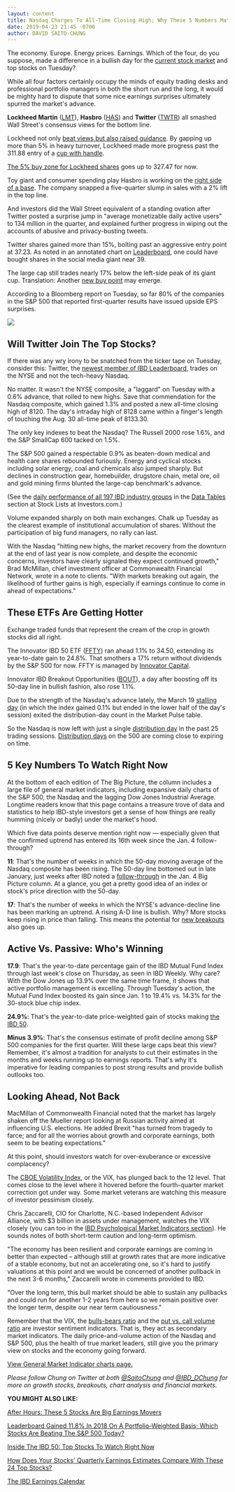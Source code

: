 ```yaml
---
layout: content
title: Nasdaq Charges To All-Time Closing High; Why These 5 Numbers Matter For Top Stocks
date: 2019-04-23 21:45 -0700
author: DAVID SAITO-CHUNG
---
```






The economy. Europe. Energy prices. Earnings. Which of the four, do you suppose, made a difference in a bullish day for the [current stock market](https://www.investors.com/market-trend/stock-market-today/stock-market-today-market-trends-best-stocks-buy-watch/) and top stocks on Tuesday?




While all four factors certainly occupy the minds of equity trading desks and professional portfolio managers in both the short run and the long, it would be mighty hard to dispute that some nice earnings surprises ultimately spurred the market's advance.


**Lockheed Martin** ([LMT](https://research.investors.com/quote.aspx?symbol=LMT)), **Hasbro** ([HAS](https://research.investors.com/quote.aspx?symbol=HAS)) and **Twitter** ([TWTR](https://research.investors.com/quote.aspx?symbol=TWTR)) all smashed Wall Street's consensus views for the bottom line.



Lockheed not only [beat views but also raised guidance](https://www.investors.com/research/ibd-industry-themes/lockheed-earnings-defense-stocks-northrop-grumman-general-dynamics-raytheon/). By gapping up more than 5% in heavy turnover, Lockheed made more progress past the 311.88 entry of a [cup with handle](https://www.investors.com/how-to-invest/investors-corner/how-to-buy-stocks-cup-with-handle-base-alibaba-stock-buy-point/).


[The 5% buy zone for Lockheed shares](https://www.investors.com/how-to-invest/investors-corner/nvidia-buy-range/) goes up to 327.47 for now.


Toy giant and consumer spending play Hasbro is working on the [right side of a base](https://www.investors.com/how-to-invest/investors-corner/how-to-trade-stocks-base-stock-charts/). The company snapped a five-quarter slump in sales with a 2% lift in the top line.


And investors did the Wall Street equivalent of a standing ovation after Twitter posted a surprise jump in "average monetizable daily active users" to 134 million in the quarter, and explained further progress in wiping out the accounts of abusive and privacy-busting tweets.


Twitter shares gained more than 15%, bolting past an aggressive entry point at 37.23. As noted in an annotated chart on [Leaderboard](https://leaderboard.investors.com/#/leaders/leadersnearabuypoint), one could have bought shares in the social media giant near 39.



The large cap still trades nearly 17% below the left-side peak of its giant cup. Translation: Another [new buy point](https://www.investors.com/how-to-invest/investors-corner/chart-reading-basics-how-a-buy-point-marks-a-time-of-opportunity/) may emerge.


According to a Bloomberg report on Tuesday, so far 80% of the companies in the S&P 500 that reported first-quarter results have issued upside EPS surprises.


![](https://www.investors.com/wp-content/uploads/2019/04/MP_042319-191x300.jpg)


Will Twitter Join The Top Stocks?
---------------------------------


If there was any wry irony to be snatched from the ticker tape on Tuesday, consider this: Twitter, the [newest member of IBD Leaderboard](https://leaderboard.investors.com/#/leaders/leadersnearabuypoint), trades on the NYSE and not the tech-heavy Nasdaq.


No matter. It wasn't the NYSE composite, a "laggard" on Tuesday with a 0.6% advance, that rolled to new highs. Save that commendation for the Nasdaq composite, which gained 1.3% and posted a new all-time closing high of 8120. The day's intraday high of 8128 came within a finger's length of touching the Aug. 30 all-time peak of 8133.30.


The only key indexes to beat the Nasdaq? The Russell 2000 rose 1.6%, and the S&P SmallCap 600 tacked on 1.5%.


The S&P 500 gained a respectable 0.9% as beaten-down medical and health care shares rebounded furiously. Energy and cyclical stocks including solar energy, coal and chemicals also jumped sharply. But declines in construction gear, homebuilder, drugstore chain, metal ore, oil and gold mining firms blunted the large-cap benchmark's advance.


(See the [daily performance of all 197 IBD industry groups](https://www.investors.com/data-tables/industry-group-rankings-apr-23-2019/) in the [Data Tables](https://www.investors.com/ibd-data-tables/) section at Stock Lists at Investors.com.)


Volume expanded sharply on both main exchanges. Chalk up Tuesday as the clearest example of institutional accumulation of shares. Without the participation of big fund managers, no rally can last.


With the Nasdaq "hitting new highs, the market recovery from the downturn at the end of last year is now complete, and despite the economic concerns, investors have clearly signaled they expect continued growth," Brad McMillan, chief investment officer at Commonwealth Financial Network, wrote in a note to clients. "With markets breaking out again, the likelihood of further gains is high, especially if earnings continue to come in ahead of expectations."


These ETFs Are Getting Hotter
-----------------------------


Exchange traded funds that represent the cream of the crop in growth stocks did all right.


The Innovator IBD 50 ETF ([FFTY](https://research.investors.com/quote.aspx?symbol=FFTY)) ran ahead 1.1% to 34.50, extending its year-to-date gain to 24.8%. That smothers a 17% return without dividends by the S&P 500 for now. FFTY is managed by [Innovator Capital](http://www.innovatoretfs.com/etf/?ticker=ffty).



Innovator IBD Breakout Opportunities ([BOUT](https://research.investors.com/quote.aspx?symbol=BOUT)), a day after boosting off its 50-day line in bullish fashion, also rose 1.1%.


Due to the strength of the Nasdaq's advance lately, the March 19 [stalling day](https://www.investors.com/how-to-invest/investors-corner/how-a-stalling-day-provides-a-sign-of-distribution-on-up-day/) (in which the index gained 0.1% but ended in the lower half of the day's session) exited the distribution-day count in the Market Pulse table.


So the Nasdaq is now left with just a single [distribution day](https://www.investors.com/how-to-invest/investors-corner/how-do-you-spot-a-major-market-top-easy-look-for-heavy-distribution/) in the past 25 trading sessions. [Distribution days](https://www.investors.com/how-to-invest/investors-corner/how-do-you-spot-a-major-market-top-easy-look-for-heavy-distribution/) on the 500 are coming close to expiring on time.


5 Key Numbers To Watch Right Now
--------------------------------


At the bottom of each edition of The Big Picture, the column includes a large file of general market indicators, including expansive daily charts of the S&P 500, the Nasdaq and the lagging Dow Jones Industrial Average. Longtime readers know that this page contains a treasure trove of data and statistics to help IBD-style investors get a sense of how things are really humming (nicely or badly) under the market's hood.


Which five data points deserve mention right now — especially given that the confirmed uptrend has entered its 16th week since the Jan. 4 follow-through?


**11**: That's the number of weeks in which the 50-day moving average of the Nasdaq composite has been rising. The 50-day line bottomed out in late January, just weeks after IBD noted a [follow-through](https://www.investors.com/how-to-invest/investors-corner/how-to-find-next-stock-market-bottom/) in the Jan. 4 Big Picture column. At a glance, you get a pretty good idea of an index or stock's price direction with the 50-day.


**17**: That's the number of weeks in which the NYSE's advance-decline line has been marking an uptrend. A rising A-D line is bullish. Why? More stocks keep rising in price than falling. This means the potential for [new breakouts](https://www.investors.com/how-to-invest/investors-corner/what-is-stock-breakout/) also goes up.


Active Vs. Passive: Who's Winning
---------------------------------


**17.9**: That's the year-to-date percentage gain of the IBD Mutual Fund Index through last week's close on Thursday, as seen in IBD Weekly. Why care? With the Dow Jones up 13.9% over the same time frame, it shows that active portfolio management is excelling. Through Tuesday's action, the Mutual Fund Index boosted its gain since Jan. 1 to 19.4% vs. 14.3% for the 30-stock blue chip index.


**24.9%**: That's the year-to-date price-weighted gain of stocks making [the IBD 50](https://research.investors.com/stock-lists/ibd-50/).


**Minus 3.9%**: That's the consensus estimate of profit decline among S&P 500 companies for the first quarter. Will these large caps beat this view? Remember, it's almost a tradition for analysts to cut their estimates in the months and weeks running up to earnings reports. That's why it's imperative for leading companies to post strong results and provide bullish outlooks too.


Looking Ahead, Not Back
-----------------------


MacMillan of Commonwealth Financial noted that the market has largely shaken off the Mueller report looking at Russian activity aimed at influencing U.S. elections. He added Brexit "has turned from tragedy to farce; and for all the worries about growth and corporate earnings, both seem to be beating expectations."


At this point, should investors watch for over-exuberance or excessive complacency?


The [CBOE Volatility Index](https://research.investors.com/psychological-market-indicators/chart?type=volatility), or the VIX, has plunged back to the 12 level. That comes close to the level where it hovered before the fourth-quarter market correction got under way. Some market veterans are watching this measure of investor pessimism closely.


Chris Zaccarelli, CIO for Charlotte, N.C.-based Independent Advisor Alliance, with $3 billion in assets under management, watches the VIX closely (you can too in the [IBD Psychological Market Indicators section](https://research.investors.com/psychological-market-indicators/)). He sounds notes of both short-term caution and long-term optimism.


"The economy has been resilient and corporate earnings are coming in better than expected – although still at growth rates that are more indicative of a stable economy, but not an accelerating one, so it's hard to justify valuations at this point and we would be concerned of another pullback in the next 3-6 months," Zaccarelli wrote in comments provided to IBD.


"Over the long term, this bull market should be able to sustain any pullbacks and could run for another 1-2 years from here so we remain positive over the longer term, despite our near term cautiousness."


Remember that the VIX, the [bulls-bears ratio](https://research.investors.com/psychological-market-indicators/chart?type=bullsbears) and the [put vs. call volume ratio](https://research.investors.com/psychological-market-indicators/chart?type=putcall) are investor sentiment indicators. That is, they act as secondary market indicators. The daily price-and-volume action of the Nasdaq and S&P 500, plus the health of true market leaders, still give you the primary view on stocks and the economy going forward.


[View General Market Indicator charts page.](https://www.investors.com/wp-content/uploads/2019/04/IBD2304152504GMI2.pdf)


*Please follow Chung on Twitter at both [@SaitoChung](https://twitter.com/SaitoChung) and [@IBD\_DChung](https://twitter.com/IBD_DChung) for more on growth stocks, breakouts, chart analysis and financial markets.*


**YOU MIGHT ALSO LIKE:**


[After Hours: These 5 Stocks Are Big Earnings Movers](https://www.investors.com/market-trend/stock-market-today/dow-jones-futures-current-stock-market-rally/)


[Leaderboard Gained 11.8% In 2018 On A Portfolio-Weighted Basis; Which Stocks Are Beating The S&P 500 Today?](https://leaderboard.investors.com/#/leaders/leaders)


[Inside The IBD 50: Top Stocks To Watch Right Now](https://www.investors.com/research/ibd-50-growth-stocks-to-watch/)


[How Does Your Stocks' Quarterly Earnings Estimates Compare With These 24 Top Stocks?](https://www.investors.com/stock-lists/ibd-50/how-much-top-stocks-grow-quarterly-earnings-compare-with-24-stock-market-leaders/)


[The IBD Earnings Calendar](https://www.investors.com/research/earnings-calendar-analyst-estimates-stocks-to-watch/)




